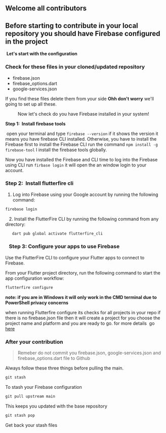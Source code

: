 ## Welcome all contributors

## Before starting to contribute in your local repository you should have **Firebase configured in the project**

 **Let's start with the configuration** 

### Check for these files in your cloned/updated repository

*   firebase.json
*   firebase\_options.dart
*   google-services.json

If you find these files delete them from your side **Ohh don't worry** we'll going to set up all these.

          Now let's check do you have Firebase installed in your system!

**Step 1:  Install firebase tools**

 open your terminal and type `firebase --version` if it shows the version it means you have firebase CLI installed. Otherwise, you have to install the Firebase first to install the Firebase CLI run the command `npm install -g firebase-tool` I install the firebase tools globally.

Now you have installed the Firebase and CLI time to log into the Firebase using CLI run `firbase login` it will open the an window login to your account.

### **Step 2:  Install flutterfire cli**

1.  Log into Firebase using your Google account by running the following command:

```diff
firebase login
```

   2. Install the FlutterFire CLI by running the following command from any directory:

```diff
   dart pub global activate flutterfire_cli
```

###    Step 3: Configure your apps to use Firebase

Use the FlutterFire CLI to configure your Flutter apps to connect to Firebase.

From your Flutter project directory, run the following command to start the app configuration workflow:

```diff
flutterfire configure
```

**note: if you are in Windows it will only work in the CMD terminal due to PowerShell privacy concerns**

when running Flutterfire configure its checks for all projects in your repo if there is no firebase.json file then it will create a project for you choose the project name and platform and you are ready to go. for more details  go [here](https://firebase.google.com/docs/flutter/setup?platform=android)

### After your contribution 

> Remeber do not commit you firebase.json, google-services.json and firebase\_options.dart file to Github

Always follow these three things before pulling the main.

```diff
git stash 
```

To stash your Firebase configuration 

```diff
git pull upstream main 
```

This keeps you updated with the base repository

```diff
git stash pop
```

Get back your stash files